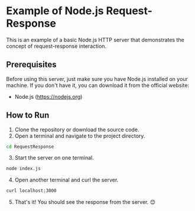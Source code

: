 # Example of Node.js Request-Response
This is an example of a basic Node.js HTTP server that demonstrates the concept of request-response interaction.

## Prerequisites
Before using this server, just make sure you have Node.js installed on your machine. If you don't have it, you can download it from the official website:
- Node.js (https://nodejs.org)

## How to Run
1. Clone the repository or download the source code.
2. Open a terminal and navigate to the project directory.
``` bash
cd RequestResponse
```
3. Start the server on one terminal.
``` bash
node index.js
```
4. Open another terminal and curl the server.
``` bash
curl localhost:3000
```
5. That's it! You should see the response from the server. 😊